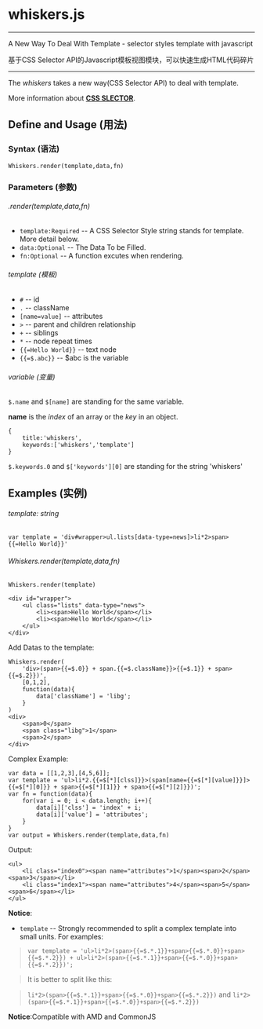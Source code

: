 # whiskers.js

---

A New Way To Deal With Template - selector styles template with javascript

基于CSS Selector API的Javascript模板视图模块，可以快速生成HTML代码碎片

---

The *whiskers* takes a new way(CSS Selector API) to deal with template.

More information about [**CSS SLECTOR**](http://www.w3.org/TR/2011/REC-css3-selectors-20110929/#selectors).

## Define and Usage (用法)

### Syntax (语法)
	Whiskers.render(template,data,fn)
### Parameters (参数)
###### .render(template,data,fn)
- `template:Required` -- A CSS Selector Style string stands for template. More detail below.
- `data:Optional` -- The Data To be Filled.
- `fn:Optional` -- A function excutes when rendering.

###### template (模板)
- `#` -- id
- `.` -- className
- `[name=value]` -- attributes
- `>` -- parent and children relationship
- `+` -- siblings
- `*` -- node repeat times
- `{{=Hello World}}` -- text node
- `{{=$.abc}}` -- $abc is the variable

###### variable (变量)
`$.name` and `$[name]` are standing for the same variable.

**name** is the *index* of an array or the *key* in an object. 

	{
		title:'whiskers',
		keywords:['whiskers','template']
	}

`$.keywords.0` and `$['keywords'][0]` are standing for the string 'whiskers'

## Examples (实例)
###### template: string
`var template = 'div#wrapper>ul.lists[data-type=news]>li*2>span>{{=Hello World}}'`

###### Whiskers.render(template,data,fn)
`Whiskers.render(template)`

	<div id="wrapper">
		<ul class="lists" data-type="news">
			<li><span>Hello World</span></li>
			<li><span>Hello World</span></li>
		</ul>
	</div>

Add Datas to the template: 


	Whiskers.render(
		'div>(span>{{=$.0}} + span.{{=$.className}}>{{=$.1}} + span>{{=$.2}})',
		[0,1,2],
		function(data){
			data['className'] = 'libg';
		}
	)
	<div>
		<span>0</span>
		<span class="libg">1</span>
		<span>2</span>
	</div>
	
Complex Example:

	var data = [[1,2,3],[4,5,6]];
	var template = 'ul>li*2.{{=$[*][clss]}}>(span[name={{=$[*][value]}}]>{{=$[*][0]}} + span>{{=$[*][1]}} + span>{{=$[*][2]}})';
	var fn = function(data){
		for(var i = 0; i < data.length; i++){
			data[i]['clss'] = 'index' + i;
			data[i]['value'] = 'attributes';
		}
	}
	var output = Whiskers.render(template,data,fn)
	
Output:

	<ul>
		<li class="index0"><span name="attributes">1</span><span>2</span><span>3</span></li>
		<li class="index1"><span name="attributes">4</span><span>5</span><span>6</span></li>
	</ul>
	
**Notice**:
- `template` -- Strongly recommended to split a complex template into small units. For examples:

> `var template = 'ul>li*2>(span>{{=$.*.1}}+span>{{=$.*.0}}+span>{{=$.*.2}}) + ul>li*2>(span>{{=$.*.1}}+span>{{=$.*.0}}+span>{{=$.*.2}})';`

> It is better to split like this:

> `li*2>(span>{{=$.*.1}}+span>{{=$.*.0}}+span>{{=$.*.2}})` and `li*2>(span>{{=$.*.1}}+span>{{=$.*.0}}+span>{{=$.*.2}})`


**Notice**:Compatible with AMD and CommonJS

